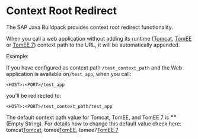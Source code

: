 <!-- loio582d4056ea7c44a7a315e37ca2a5a64b -->

# Context Root Redirect

The SAP Java Buildpack provides context root redirect functionality.

When you call a web application without adding its runtime \([Tomcat](application-containers-83d2416.md#loioddfc10180fe844049cc71f6989942dc2), [TomEE](application-containers-83d2416.md#loioa9590c2f5ebc4d1586d9f0f53a60cfdc) or [TomEE 7](application-containers-83d2416.md#loio79c039ab43b946a7b50c5d0326a3b40b)\) context path to the URL, it will be automatically appended.

Example:

If you have configured as context path `/test_context_path` and the Web application is available on`/test_app`, when you call:

```
<HOST>:<PORT>/test_app
```

you'll be redirected to:

```
<HOST>:<PORT>/test_context_path/test_app
```

The default context path value for Tomcat, TomEE, and TomEE 7 is ***""*** \(Empty String\). For details how to change this default value check here: tomcat[Tomcat](application-containers-83d2416.md#loioddfc10180fe844049cc71f6989942dc2), tomee[TomEE](application-containers-83d2416.md#loioa9590c2f5ebc4d1586d9f0f53a60cfdc), tomee7[TomEE 7](application-containers-83d2416.md#loio79c039ab43b946a7b50c5d0326a3b40b)

